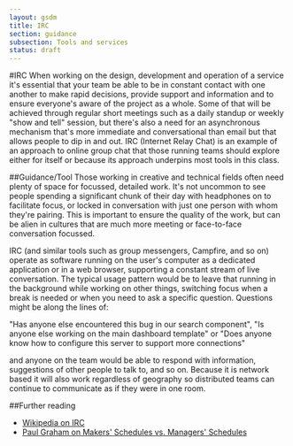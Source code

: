 ```yaml
---
layout: gsdm
title: IRC
section: guidance
subsection: Tools and services
status: draft
---
```

    
#IRC
When working on the design, development and operation of a service it's essential that your team be able to be in constant contact with one another to make rapid decisions, provide support and information and to ensure everyone's aware of the project as a whole. Some of that will be achieved through regular short meetings such as a daily standup or weekly "show and tell" session, but there's also a need for an asynchronous mechanism that's more immediate and conversational than email but that allows people to dip in and out. IRC (Internet Relay Chat) is an example of an approach to online group chat that those running teams should explore either for itself or because its approach underpins most tools in this class.

##Guidance/Tool
Those working in creative and technical fields often need plenty of space for focussed, detailed work. It's not uncommon to see people spending a significant chunk of their day with headphones on to facilitate focus, or locked in conversation with just one person with whom they're pairing. This is important to ensure the quality of the work, but can be alien in cultures that are much more meeting or face-to-face conversation focussed.

IRC (and similar tools such as group messengers, Campfire, and so on) operate as software running on the user's computer as a dedicated application or in a web browser, supporting a constant stream of live conversation. The typical usage pattern would be to leave that running in the background while working on other things, switching focus when a break is needed or when you need to ask a specific question. Questions might be along the lines of:

"Has anyone else encountered this bug in our search component", "Is anyone else working on the main dashboard template" or "Does anyone know how to configure this server to support more connections"

and anyone on the team would be able to respond with information, suggestions of other people to talk to, and so on. Because it is network based it will also work regardless of geography so distributed teams can continue to communicate as if they were in one room.

##Further reading
* [Wikipedia on IRC](http://en.wikipedia.org/wiki/IRC)
* [Paul Graham on Makers' Schedules vs. Managers' Schedules](http://www.paulgraham.com/makersschedule.html)

